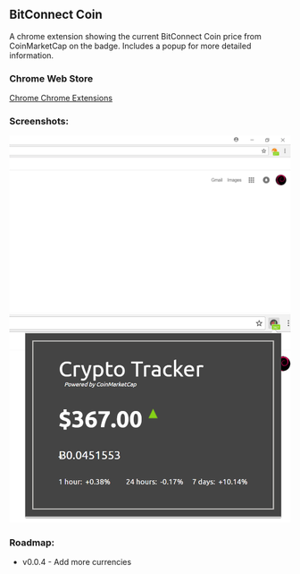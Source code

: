 ## BitConnect Coin
A chrome extension showing the current BitConnect Coin price from CoinMarketCap on the badge. Includes a popup for more detailed information.

### Chrome Web Store
[Chrome Chrome Extensions](https://chrome.google.com/webstore/detail/bcc-price-bitconnect-coin/oclnggnhbahdbgjoldcboibocfbligpi)

### Screenshots:

![Badge Screenshot](screenshots/screenshot-badge.png)
![Popup Screenshot](screenshots/screenshot-popup.png)

### Roadmap:
- v0.0.4 - Add more currencies
